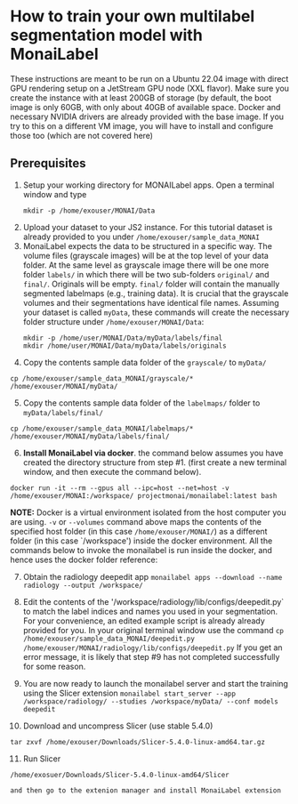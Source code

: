 # How to train your own multilabel segmentation model with MonaiLabel

These instructions are meant to be run on a Ubuntu 22.04 image with direct GPU rendering setup on a JetStream GPU node (XXL flavor). Make sure you create the instance with at least 200GB of storage (by default, the boot image is only 60GB, with only about 40GB of available space. Docker and necessary NVIDIA drivers are already provided with the base image. If you try to this on a different VM image, you will have to install and configure those too (which are not covered here)

## Prerequisites
1. Setup your working directory for MONAILabel apps. 
   Open a terminal window and type
   ```
   mkdir -p /home/exouser/MONAI/Data
   ```
2. Upload your dataset to your JS2 instance. For this tutorial dataset is already provided to you under
   `/home/exouser/sample_data_MONAI`
3. MonaiLabel expects the data to be structured in a specific way. The volume files (grayscale images) will be at the top level of your data folder. At the same level as grayscale image there will be one more folder `labels/` in which there will be two sub-folders `original/` and `final/`. Originals will be empty. `final/` folder will contain the manually segmented labelmaps (e.g., training data). It is crucial that the grayscale volumes and their segmentations have identical file names. Assuming your dataset is called ```myData```, these commands will create the necessary folder structure under `/home/exouser/MONAI/Data`:
   ```
   mkdir -p /home/user/MONAI/Data/myData/labels/final
   mkdir /home/user/MONAI/Data/myData/labels/originals
   ```
4. Copy the contents sample data folder of the `grayscale/` to `myData/`
```
cp /home/exouser/sample_data_MONAI/grayscale/* /home/exouser/MONAI/myData/
```
5. Copy the contents sample data folder of the `labelmaps/` folder to `myData/labels/final/`
```
cp /home/exouser/sample_data_MONAI/labelmaps/* /home/exouser/MONAI/myData/labels/final/
```

6. **Install MonaiLabel via docker**. the command below assumes you have created the directory structure from step #1. (first create a new terminal window, and then execute the command below). 

```
docker run -it --rm --gpus all --ipc=host --net=host -v /home/exouser/MONAI:/workspace/ projectmonai/monailabel:latest bash
```
**NOTE:** Docker is a virtual environment isolated from the host computer you are using. `-v` or `--volumes` command above maps the contents of the specified host folder (in this case `/home/exouser/MONAI/`) as a different folder (in this case `/workspace') inside the docker environment. All the commands below to invoke the monailabel is run inside the docker, and hence uses the docker folder reference:

7. Obtain the radiology deepedit app
    ```monailabel apps --download --name radiology --output /workspace/```
8. Edit the contents of the '/workspace/radiology/lib/configs/deepedit.py` to match the label indices and names you used in your segmentation. For your convenience, an edited example script is already already provided for you. In your original terminal window use the command ```cp /home/exouser/sample_data_MONAI/deepedit.py /home/exouser/MONAI/radiology/lib/configs/deepedit.py```
    If you get an error message, it is likely that step #9 has not completed successfully for some reason.
 
9. You are now ready to launch the monailabel server and start the training using the Slicer extension
```monailabel start_server --app /workspace/radiology/ --studies /workspace/myData/ --conf models deepedit```

10. Download and uncompress Slicer (use stable 5.4.0)
```
tar zxvf /home/exouser/Downloads/Slicer-5.4.0-linux-amd64.tar.gz
```
11. Run Slicer
```
/home/exosuer/Downloads/Slicer-5.4.0-linux-amd64/Slicer
```
    and then go to the extenion manager and install MonaiLabel extension 
